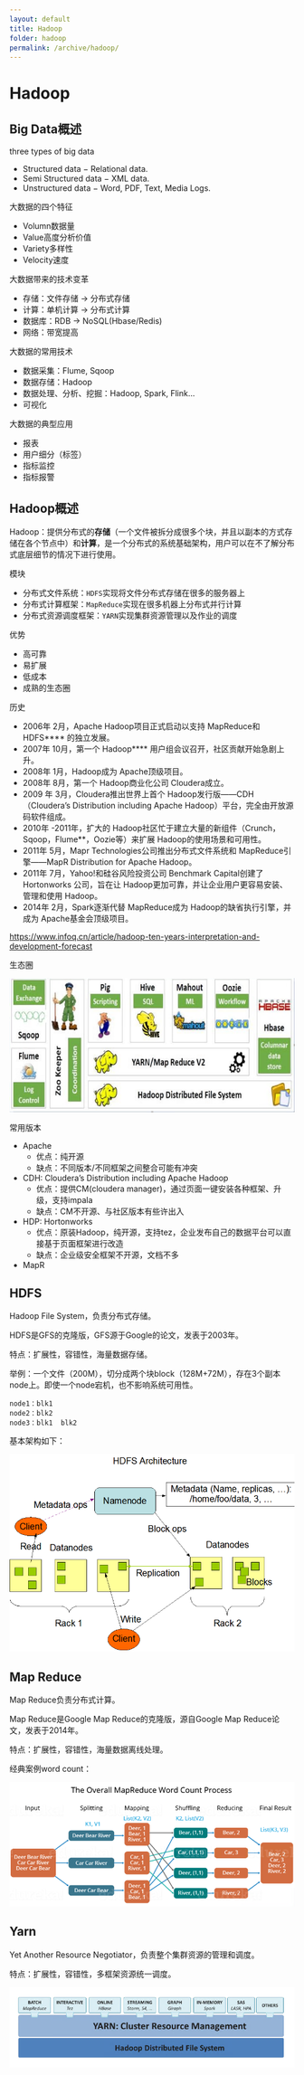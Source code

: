 ```yaml
---
layout: default
title: Hadoop
folder: hadoop
permalink: /archive/hadoop/
---
```


# Hadoop

## Big Data概述

three types of big data
- Structured data − Relational data.
- Semi Structured data − XML data.
- Unstructured data − Word, PDF, Text, Media Logs.

大数据的四个特征
- Volumn数据量
- Value高度分析价值
- Variety多样性
- Velocity速度

大数据带来的技术变革
- 存储：文件存储 -> 分布式存储
- 计算：单机计算 -> 分布式计算
- 数据库：RDB -> NoSQL(Hbase/Redis)
- 网络：带宽提高

大数据的常用技术
- 数据采集：Flume, Sqoop
- 数据存储：Hadoop
- 数据处理、分析、挖掘：Hadoop, Spark, Flink...
- 可视化

大数据的典型应用
- 报表
- 用户细分（标签）
- 指标监控
- 指标报警

## Hadoop概述

Hadoop：提供分布式的**存储**（一个文件被拆分成很多个块，并且以副本的方式存储在各个节点中）和**计算**，是一个分布式的系统基础架构，用户可以在不了解分布式底层细节的情况下进行使用。

模块
- 分布式文件系统：`HDFS`实现将文件分布式存储在很多的服务器上
- 分布式计算框架：`MapReduce`实现在很多机器上分布式并行计算
- 分布式资源调度框架：`YARN`实现集群资源管理以及作业的调度

优势
- 高可靠
- 易扩展
- 低成本
- 成熟的生态圈

历史
- 2006年 2月，Apache Hadoop项目正式启动以支持 MapReduce和 HDFS**** 的独立发展。
- 2007年 10月，第一个 Hadoop**** 用户组会议召开，社区贡献开始急剧上升。
- 2008年 1月，Hadoop成为 Apache顶级项目。
- 2008年 8月，第一个 Hadoop商业化公司 Cloudera成立。
- 2009 年 3月，Cloudera推出世界上首个 Hadoop发行版——CDH（Cloudera’s Distribution including Apache Hadoop）平台，完全由开放源码软件组成。
- 2010年 -2011年，扩大的 Hadoop社区忙于建立大量的新组件（Crunch，Sqoop，Flume**，Oozie等）来扩展 Hadoop的使用场景和可用性。
- 2011年 5月，Mapr Technologies公司推出分布式文件系统和 MapReduce引擎——MapR Distribution for Apache Hadoop。
- 2011年 7月，Yahoo!和硅谷风险投资公司 Benchmark Capital创建了 Hortonworks 公司，旨在让 Hadoop更加可靠，并让企业用户更容易安装、管理和使用 Hadoop。
- 2014年 2月，Spark逐渐代替 MapReduce成为 Hadoop的缺省执行引擎，并成为 Apache基金会顶级项目。

https://www.infoq.cn/article/hadoop-ten-years-interpretation-and-development-forecast

生态圈

![hadoop_eco](img/hadoop_eco.PNG)

常用版本
- Apache
  - 优点：纯开源
  - 缺点：不同版本/不同框架之间整合可能有冲突
- CDH: Cloudera’s Distribution including Apache Hadoop
  - 优点：提供CM(cloudera manager)，通过页面一键安装各种框架、升级，支持impala
  - 缺点：CM不开源、与社区版本有些许出入
- HDP: Hortonworks
  - 优点：原装Hadoop，纯开源，支持tez，企业发布自己的数据平台可以直接基于页面框架进行改造
  - 缺点：企业级安全框架不开源，文档不多
- MapR

## HDFS

Hadoop File System，负责分布式存储。

HDFS是GFS的克隆版，GFS源于Google的论文，发表于2003年。

特点：扩展性，容错性，海量数据存储。

举例：一个文件（200M），切分成两个块block（128M+72M），存在3个副本node上。即使一个node宕机，也不影响系统可用性。

~~~
node1：blk1
node2：blk2
node3：blk1  blk2
~~~

基本架构如下：

![hadoop_arch](img/hadoop_arch.png)

## Map Reduce

Map Reduce负责分布式计算。

Map Reduce是Google Map Reduce的克隆版，源自Google Map Reduce论文，发表于2014年。

特点：扩展性，容错性，海量数据离线处理。

经典案例word count：

![hadoop_mapreduce](img/hadoop_mapreduce.png)

## Yarn

Yet Another Resource Negotiator，负责整个集群资源的管理和调度。

特点：扩展性，容错性，多框架资源统一调度。

![hadoop_yarn](img/hadoop_yarn.png)
